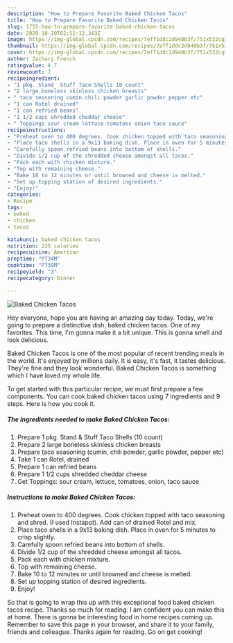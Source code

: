 ```yaml
---
description: "How to Prepare Favorite Baked Chicken Tacos"
title: "How to Prepare Favorite Baked Chicken Tacos"
slug: 1755-how-to-prepare-favorite-baked-chicken-tacos
date: 2020-10-10T02:51:12.343Z
image: https://img-global.cpcdn.com/recipes/7eff1ddc2d940b3f/751x532cq70/baked-chicken-tacos-recipe-main-photo.jpg
thumbnail: https://img-global.cpcdn.com/recipes/7eff1ddc2d940b3f/751x532cq70/baked-chicken-tacos-recipe-main-photo.jpg
cover: https://img-global.cpcdn.com/recipes/7eff1ddc2d940b3f/751x532cq70/baked-chicken-tacos-recipe-main-photo.jpg
author: Zachary French
ratingvalue: 4.7
reviewcount: 7
recipeingredient:
- "1 pkg. Stand  Stuff Taco Shells 10 count"
- "2 large boneless skinless chicken breasts"
- " taco seasoning cumin chili powder garlic powder pepper etc"
- "1 can Rotel drained"
- "1 can refried beans"
- "1 1/2 cups shredded cheddar cheese"
- " Toppings sour cream lettuce tomatoes onion taco sauce"
recipeinstructions:
- "Preheat oven to 400 degrees. Cook chicken topped with taco seasoning and shred. (I used Instapot). Add can of drained Rotel and mix."
- "Place taco shells in a 9x13 baking dish. Place in oven for 5 minutes to crisp slightly."
- "Carefully spoon refried beans into bottom of shells."
- "Divide 1/2 cup of the shredded cheese amongst all tacos."
- "Pack each with chicken mixture."
- "Top with remaining cheese."
- "Bake 10 to 12 minutes or until browned and cheese is melted."
- "Set up topping station of desired ingredients."
- "Enjoy!"
categories:
- Recipe
tags:
- baked
- chicken
- tacos

katakunci: baked chicken tacos 
nutrition: 235 calories
recipecuisine: American
preptime: "PT34M"
cooktime: "PT39M"
recipeyield: "3"
recipecategory: Dinner

---
```



![Baked Chicken Tacos](https://img-global.cpcdn.com/recipes/7eff1ddc2d940b3f/751x532cq70/baked-chicken-tacos-recipe-main-photo.jpg)

Hey everyone, hope you are having an amazing day today. Today, we're going to prepare a distinctive dish, baked chicken tacos. One of my favorites. This time, I'm gonna make it a bit unique. This is gonna smell and look delicious.



Baked Chicken Tacos is one of the most popular of recent trending meals in the world. It's enjoyed by millions daily. It is easy, it's fast, it tastes delicious. They're fine and they look wonderful. Baked Chicken Tacos is something which I have loved my whole life.


To get started with this particular recipe, we must first prepare a few components. You can cook baked chicken tacos using 7 ingredients and 9 steps. Here is how you cook it.

<!--inarticleads1-->

##### The ingredients needed to make Baked Chicken Tacos:

1. Prepare 1 pkg. Stand &amp; Stuff Taco Shells (10 count)
1. Prepare 2 large boneless skinless chicken breasts
1. Prepare  taco seasoning (cumin, chili powder, garlic powder, pepper etc)
1. Take 1 can Rotel, drained
1. Prepare 1 can refried beans
1. Prepare 1 1/2 cups shredded cheddar cheese
1. Get  Toppings: sour cream, lettuce, tomatoes, onion, taco sauce




<!--inarticleads2-->

##### Instructions to make Baked Chicken Tacos:

1. Preheat oven to 400 degrees. Cook chicken topped with taco seasoning and shred. (I used Instapot). Add can of drained Rotel and mix.
1. Place taco shells in a 9x13 baking dish. Place in oven for 5 minutes to crisp slightly.
1. Carefully spoon refried beans into bottom of shells.
1. Divide 1/2 cup of the shredded cheese amongst all tacos.
1. Pack each with chicken mixture.
1. Top with remaining cheese.
1. Bake 10 to 12 minutes or until browned and cheese is melted.
1. Set up topping station of desired ingredients.
1. Enjoy!




So that is going to wrap this up with this exceptional food baked chicken tacos recipe. Thanks so much for reading. I am confident you can make this at home. There is gonna be interesting food in home recipes coming up. Remember to save this page in your browser, and share it to your family, friends and colleague. Thanks again for reading. Go on get cooking!
